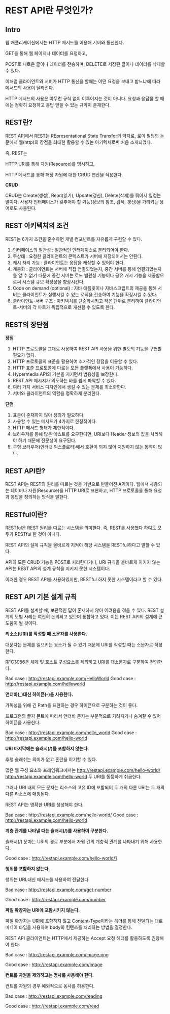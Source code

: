 # REST API란 무엇인가?

## Intro

웹 애플리케이션에서는 HTTP 메서드를 이용해 서버와 통신한다.

GET을 통해 웹 페이지나 데이터를 요청하고,

POST로 새로운 글이나 데이터를 전송하며,
DELETE로 저장된 글이나 데이터를 삭제할 수 있다.

이처럼 클라이언트와 서버가 HTTP 통신을 할때는 어떤 요청을 보내고 받느냐에 따라 메서드의 사용이 달라진다.

HTTP 메서드의 사용은 아무런 규칙 없이 이루어지는 것이 아니다. 요청과 응답을 할 때에는 정확히 요청하고 응답 받을 수 있는 규약이 존재한다.

## REST란?

REST API에서 REST는 REpresentational State Transfer의 약자로, 로이 필딩의 논문에서 웹(http)의 장점을 최대한 활용할 수 있는 아키텍처로써 처음 소개되었다.

즉, REST는

HTTP URI를 통해 자원(Resource)를 명시하고,

HTTP 메서드를 통해 해당 자원에 대한 CRUD 연산을 적용한다.

**CRUD**

CRUD는 Create(생성), Read(읽기), Update(갱신), Delete(삭제)를 묶어서 일컫는 말이다. 사용자 인터페이스가 갖추어야 할 기능(정보의 참조, 검색, 갱신)을 가리키는 용어로도 사용된다.

## REST 아키텍처의 조건

REST는 6가지 조건을 준수하면 개별 컴포넌트를 자유롭게 구현할 수 있다.

1. 인터페이스의 일관성 : 일관적인 인터페이스로 분리되어야 한다.
2. 무상태 : 요청한 클라이언트의 콘텍스트가 서버에 저장되어서는 안된다.
3. 캐시 처리 가능 : 클라이언트는 응답을 캐싱할 수 있어야 한다.
4. 계층화 : 클라이언트는 서버에 직접 연결되었는지, 중간 서버를 통해 연결되었는지를 알 수 없기 때문에 중간 서버는 로드 밸런싱 기능이나 공유 캐시 기능을 제공함으로써 시스템 규모 확장성을 향상시킨다.
5. Code on demand (optional) : 자바 애플릿이나 자바스크립트의 제공을 통해 서버는 클라이언트가 실행시킬 수 있는 로직을 전송하여 기능을 확장시킬 수 있다.
6. 클라이언트-서버 구조 : 아키텍처를 단순화시키고 작은 단위로 분리하여 클라이언트-서버의 각 파트가 독립적으로 개선될 수 있도록 한다.

## REST의 장단점

**장점**

1. HTTP 프로토콜을 그대로 사용하여 REST API 사용을 위한 별도의 기능을 구현할 필요가 없다.
2. HTTP 프로토콜의 표준을 활용하여 추가적인 장점을 이용할 수 있다.
3. HTTP 표준 프로토콜에 다르는 모든 플랫폼에서 사용이 가능하다.
4. Hypermedia API의 기본을 지키면서 범용성을 보장한다.
5. REST API 메시지가 의도하는 바를 쉽게 파악할 수 있다.
6. 여러 가지 서비스 디자인에서 생길 수 있는 문제를 최소화한다.
7. 서버와 클라이언트의 역할을 명확하게 분리한다.

**단점**

1. 표준이 존재하지 않아 정의가 필요하다.
2. 사용할 수 있는 메서드가 4가지로 한정적이다.
3. HTTP 메서드 형태가 제한적이다.
4. 브라우저를 통해 많은 테스트를 요구한다면, URI보다 Header 정보의 값을 처리해야 하기 때문에 전문성이 요구된다.
5. 구형 브라우저(인터넷 익스플로러)에서 호환이 되지 않아 지원하지 않는 동작이 많다.

## REST API란?

REST API는 REST의 원리를 따르는 것을 기반으로 만들어진 API이다. 웹에서 사용되는 데이터나 자원(Resource)을 HTTP URI로 표현하고, HTTP 프로토콜을 통해 요청과 응답을 정의하는 방식을 말한다.

## RESTful이란?

RESTful은 REST 원리를 따르는 시스템을 의미한다. 즉, REST를 사용했다 하여도 모두가 RESTful 한 것이 아니다.

REST API의 설계 규칙을 올바르게 지켜야 해당 시스템을 RESTful하다고 말할 수 있다.

API의 모든 CRUD 기능을 POST로 처리한다거나, URI 규칙을 올바르게 지키지 않는 API는 REST API의 설계 규칙을 지키지 못한 시스템이다.

이러한 경우 REST API를 사용하였지만, RESTful 하지 못한 시스템이라고 할 수 있다.

## REST API 기본 설계 규칙

REST API를 설계할 때, 보편적인 답이 존재하지 않아 어려움을 겪을 수 있다. REST 설계의 모범 사례는 여전히 논의되고 있으며 통합하고 있다. 이는 REST API의 설계에 큰 도움이 될 것이다.

**리소스(URI)를 작성할 때 소문자를 사용한다.**

대문자는 문제를 일으키는 요소가 될 수 있기 때문에 URI를 작성할 때는 소문자로 작성한다.

RFC3986은 체계 및 호스트 구성요소를 제외하고 URI를 대소문자로 구분하여 정의한다.

Bad case : http://restapi.example.com/HelloWorld
Good case : http://restapi.example.com/helloworld

**언더바(_)대신 하이픈(-)을 사용한다.**

가독성을 위해 긴 Path를 표현하는 경우 하이픈으로 구분하는 것이 좋다.

프로그램의 글자 폰트에 따라서 언더바 문자는 부분적으로 가려지거나 숨겨질 수 있어 하이픈을 사용한다.

Bad case : http://restapi.example.com/hello_world
Good case : http://restapi.example.com/hello-world

**URI 마지막에는 슬래시(/)를 포함하지 않는다.**

후행 슬래쉬는 의미가 없고 혼란을 야기할 수 있다.

많은 웹 구성 요소와 프레임워크에서는
http://restapi.example.com/hello-world/
http://restapi.example.com/hello-world
두 URI를 동등하게 취급한다.

그러나 URI 내의 모든 문자는 리소스의 고유 ID에 포함되어 두 개의 다른 URI는 두 개의 다른 리소스에 매핑된다.

REST API는 명확한 URI를 생성해야 한다.

Bad case : http://restapi.example.com/hello-world/
Good case : http://restapi.example.com/hello-world

**계층 관계를 나타낼 때는 슬래시(/)를 사용하여 구분한다.**

슬래시(/) 문자는 URI의 경로 부분에서 자원 간의 계층적 관계를 나타내기 위해 사용한다.

Good case : http://restapi.example.com/hello-world/1

**행위를 포함하지 않는다.**

행위는 URL대신 메서드를 사용하여 전달한다.

Bad case : http://restapi.example.com/get-number

Good case : http://restapi.example.com/number

**파일 확장자는 URI에 포함시키지 않는다.**

파일 확장자는 URI에 포함하지 않고 Content-Type이라는 헤더를 통해 전달되는 대로 미디어 타입을 사용하여 body의 컨텐츠를 처리하는 방법을 결정한다.

REST API 클라이언트는 HTTP에서 제공하는 Accept 요청 헤더를 활용하도록 권장해야 한다.

Bad case : http://restapi.example.com/image.png

Good case : http://restapi.example.com/image

**컨트롤 자원을 제외하고는 명사를 사용해야 한다.**

컨트롤 자원의 경우 예외적으로 동사를 허용한다.

Bad case : http://restapi.example.com/reading

Good case : http://restapi.example.com/read